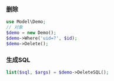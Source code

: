 ### 删除
```php
use Model\Demo;
// 对象
$demo = new Demo();
$demo->Where('uid=?', $id);
$demo->Delete();
```

### 生成SQL
```php
list($sql, $args) = $demo->DeleteSQL();
```